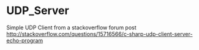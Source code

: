 # UDP_Server
Simple UDP Client from a stackoverflow forum post 
http://stackoverflow.com/questions/15716566/c-sharp-udp-client-server-echo-program
